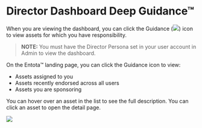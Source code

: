 # Director Dashboard Deep Guidance™

When you are viewing the dashboard, you can click the Guidance
(![](Resources/Images/Guidance%20Icon.png)) icon to view assets for
which you have responsibility.

>**NOTE:** You must have the Director Persona set in your user account in
Admin to view the dashboard.

On the Entota™ landing page, you can click the Guidance icon to view:

  - Assets assigned to you
  - Assets recently endorsed across all users
  - Assets you are sponsoring

You can hover over an asset in the list to see the full description. You
can click an asset to open the detail page. 

![](Resources/Images/Deep%20Guidance%20Dashboard_1.png)
